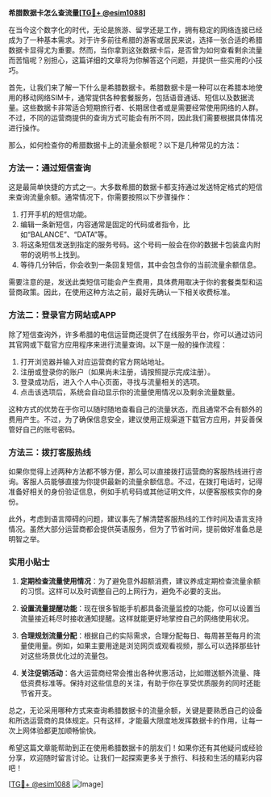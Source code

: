 **希腊数据卡怎么查流量[[TG💪+ @esim1088](https://t.me/s/esim1088)]**

在当今这个数字化的时代，无论是旅游、留学还是工作，拥有稳定的网络连接已经成为了一种基本需求。对于许多前往希腊的游客或居民来说，选择一张合适的希腊数据卡显得尤为重要。然而，当你拿到这张数据卡后，是否曾为如何查看剩余流量而苦恼呢？别担心，这篇详细的文章将为你解答这个问题，并提供一些实用的小技巧。

首先，让我们来了解一下什么是希腊数据卡。希腊数据卡是一种可以在希腊本地使用的移动网络SIM卡，通常提供各种套餐服务，包括语音通话、短信以及数据流量。这些数据卡非常适合短期旅行者、长期居住者或是需要经常使用网络的人群。不过，不同的运营商提供的查询方式可能会有所不同，因此我们需要根据具体情况进行操作。

那么，如何检查你的希腊数据卡上的流量余额呢？以下是几种常见的方法：

### 方法一：通过短信查询

这是最简单快捷的方式之一。大多数希腊的数据卡都支持通过发送特定格式的短信来查询流量余额。通常情况下，你需要按照以下步骤操作：

1. 打开手机的短信功能。
2. 编辑一条新短信，内容通常是固定的代码或者指令，比如“BALANCE”、“DATA”等。
3. 将这条短信发送到指定的服务号码。这个号码一般会在你的数据卡包装盒内附带的说明书上找到。
4. 等待几分钟后，你会收到一条回复短信，其中会包含你的当前流量余额信息。

需要注意的是，发送此类短信可能会产生费用，具体费用取决于你的套餐类型和运营商政策。因此，在使用这种方法之前，最好先确认一下相关收费标准。

### 方法二：登录官方网站或APP

除了短信查询外，许多希腊的电信运营商还提供了在线服务平台，你可以通过访问其官网或下载官方应用程序来进行流量查询。以下是一般的操作流程：

1. 打开浏览器并输入对应运营商的官方网站地址。
2. 注册或登录你的账户（如果尚未注册，请按照提示完成注册）。
3. 登录成功后，进入个人中心页面，寻找与流量相关的选项。
4. 点击该选项后，系统会自动显示你的流量使用情况以及剩余流量数量。

这种方式的优势在于你可以随时随地查看自己的流量状态，而且通常不会有额外的费用产生。不过，为了确保信息安全，建议使用正规渠道下载官方应用，并妥善保管好自己的账号密码。

### 方法三：拨打客服热线

如果你觉得上述两种方法都不够方便，那么可以直接拨打运营商的客服热线进行咨询。客服人员能够直接为你提供最新的流量余额信息。不过，在拨打电话时，记得准备好相关的身份验证信息，例如手机号码或其他证明文件，以便客服核实你的身份。

此外，考虑到语言障碍的问题，建议事先了解清楚客服热线的工作时间及语言支持情况。虽然大部分运营商都会提供英语服务，但为了节省时间，提前做好准备总是明智之举。

### 实用小贴士

1. **定期检查流量使用情况**：为了避免意外超额消费，建议养成定期检查流量余额的习惯。这样可以及时调整自己的上网行为，避免不必要的支出。
   
2. **设置流量提醒功能**：现在很多智能手机都具备流量监控的功能，你可以设置当流量接近耗尽时接收通知提醒。这样就能更好地掌控自己的网络使用状况。

3. **合理规划流量分配**：根据自己的实际需求，合理分配每日、每周甚至每月的流量使用量。例如，如果主要用途是浏览网页或观看视频，那么可以选择那些针对这些场景优化过的流量包。

4. **关注促销活动**：各大运营商经常会推出各种优惠活动，比如赠送额外流量、降低资费标准等。保持对这些信息的关注，有助于你在享受优质服务的同时还能节省开支。

总之，无论采用哪种方式来查询希腊数据卡的流量余额，关键是要熟悉自己的设备和所选运营商的具体规定。只有这样，才能最大限度地发挥数据卡的作用，让每一次上网体验都更加顺畅愉快。

希望这篇文章能帮助到正在使用希腊数据卡的朋友们！如果你还有其他疑问或经验分享，欢迎随时留言讨论。让我们一起探索更多关于旅行、科技和生活的精彩内容吧！

[[TG💪+ @esim1088](https://t.me/s/esim1088) ![Image](https://i.postimg.cc/4NQfJmqS/Snipaste-2025-05-13-00-14-12.png)]